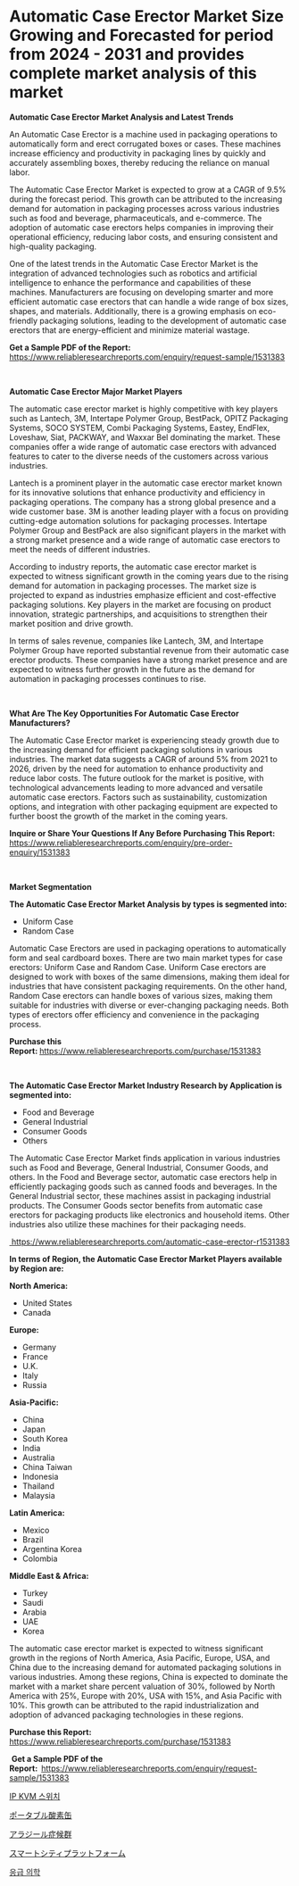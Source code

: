 <p><h1>Automatic Case Erector Market Size Growing and Forecasted for period from 2024 - 2031 and provides complete market analysis of this market</h1></p><p><strong>Automatic Case Erector Market Analysis and Latest Trends</strong></p>
<p><p>An Automatic Case Erector is a machine used in packaging operations to automatically form and erect corrugated boxes or cases. These machines increase efficiency and productivity in packaging lines by quickly and accurately assembling boxes, thereby reducing the reliance on manual labor.</p><p>The Automatic Case Erector Market is expected to grow at a CAGR of 9.5% during the forecast period. This growth can be attributed to the increasing demand for automation in packaging processes across various industries such as food and beverage, pharmaceuticals, and e-commerce. The adoption of automatic case erectors helps companies in improving their operational efficiency, reducing labor costs, and ensuring consistent and high-quality packaging.</p><p>One of the latest trends in the Automatic Case Erector Market is the integration of advanced technologies such as robotics and artificial intelligence to enhance the performance and capabilities of these machines. Manufacturers are focusing on developing smarter and more efficient automatic case erectors that can handle a wide range of box sizes, shapes, and materials. Additionally, there is a growing emphasis on eco-friendly packaging solutions, leading to the development of automatic case erectors that are energy-efficient and minimize material wastage.</p></p>
<p><strong>Get a Sample PDF of the Report:&nbsp;</strong> <a href="https://www.reliableresearchreports.com/enquiry/request-sample/1531383">https://www.reliableresearchreports.com/enquiry/request-sample/1531383</a></p>
<p>&nbsp;</p>
<p><strong>Automatic Case Erector Major Market Players</strong></p>
<p><p>The automatic case erector market is highly competitive with key players such as Lantech, 3M, Intertape Polymer Group, BestPack, OPITZ Packaging Systems, SOCO SYSTEM, Combi Packaging Systems, Eastey, EndFlex, Loveshaw, Siat, PACKWAY, and Waxxar Bel dominating the market. These companies offer a wide range of automatic case erectors with advanced features to cater to the diverse needs of the customers across various industries.</p><p>Lantech is a prominent player in the automatic case erector market known for its innovative solutions that enhance productivity and efficiency in packaging operations. The company has a strong global presence and a wide customer base. 3M is another leading player with a focus on providing cutting-edge automation solutions for packaging processes. Intertape Polymer Group and BestPack are also significant players in the market with a strong market presence and a wide range of automatic case erectors to meet the needs of different industries.</p><p>According to industry reports, the automatic case erector market is expected to witness significant growth in the coming years due to the rising demand for automation in packaging processes. The market size is projected to expand as industries emphasize efficient and cost-effective packaging solutions. Key players in the market are focusing on product innovation, strategic partnerships, and acquisitions to strengthen their market position and drive growth.</p><p>In terms of sales revenue, companies like Lantech, 3M, and Intertape Polymer Group have reported substantial revenue from their automatic case erector products. These companies have a strong market presence and are expected to witness further growth in the future as the demand for automation in packaging processes continues to rise.</p></p>
<p>&nbsp;</p>
<p><strong>What Are The Key Opportunities For Automatic Case Erector Manufacturers?</strong></p>
<p><p>The Automatic Case Erector market is experiencing steady growth due to the increasing demand for efficient packaging solutions in various industries. The market data suggests a CAGR of around 5% from 2021 to 2026, driven by the need for automation to enhance productivity and reduce labor costs. The future outlook for the market is positive, with technological advancements leading to more advanced and versatile automatic case erectors. Factors such as sustainability, customization options, and integration with other packaging equipment are expected to further boost the growth of the market in the coming years.</p></p>
<p><strong>Inquire or Share Your Questions If Any Before Purchasing This Report:</strong> <a href="https://www.reliableresearchreports.com/enquiry/pre-order-enquiry/1531383">https://www.reliableresearchreports.com/enquiry/pre-order-enquiry/1531383</a></p>
<p>&nbsp;</p>
<p><strong>Market Segmentation</strong></p>
<p><strong>The Automatic Case Erector Market Analysis by types is segmented into:</strong></p>
<p><ul><li>Uniform Case</li><li>Random Case</li></ul></p>
<p><p>Automatic Case Erectors are used in packaging operations to automatically form and seal cardboard boxes. There are two main market types for case erectors: Uniform Case and Random Case. Uniform Case erectors are designed to work with boxes of the same dimensions, making them ideal for industries that have consistent packaging requirements. On the other hand, Random Case erectors can handle boxes of various sizes, making them suitable for industries with diverse or ever-changing packaging needs. Both types of erectors offer efficiency and convenience in the packaging process.</p></p>
<p><strong>Purchase this Report:&nbsp;</strong><a href="https://www.reliableresearchreports.com/purchase/1531383">https://www.reliableresearchreports.com/purchase/1531383</a></p>
<p>&nbsp;</p>
<p><strong>The Automatic Case Erector Market Industry Research by Application is segmented into:</strong></p>
<p><ul><li>Food and Beverage</li><li>General Industrial</li><li>Consumer Goods</li><li>Others</li></ul></p>
<p><p>The Automatic Case Erector Market finds application in various industries such as Food and Beverage, General Industrial, Consumer Goods, and others. In the Food and Beverage sector, automatic case erectors help in efficiently packaging goods such as canned foods and beverages. In the General Industrial sector, these machines assist in packaging industrial products. The Consumer Goods sector benefits from automatic case erectors for packaging products like electronics and household items. Other industries also utilize these machines for their packaging needs.</p></p>
<p><a href="https://www.reliableresearchreports.com/automatic-case-erector-r1531383">&nbsp;https://www.reliableresearchreports.com/automatic-case-erector-r1531383</a></p>
<p><strong>In terms of Region, the Automatic Case Erector Market Players available by Region are:</strong></p>
<p>
    <p> <strong> North America: </strong>
        <ul>
            <li>United States</li>
            <li>Canada</li>
        </ul>
        </p> 
    <p> <strong> Europe: </strong>
        <ul>
            <li>Germany</li>
            <li>France</li>
            <li>U.K.</li>
            <li>Italy</li>
            <li>Russia</li>
        </ul>
        </p> 
    <p> <strong> Asia-Pacific: </strong>
        <ul>
            <li>China</li>
            <li>Japan</li>
            <li>South Korea</li>
            <li>India</li>
            <li>Australia</li>
            <li>China Taiwan</li>
            <li>Indonesia</li>
            <li>Thailand</li>
            <li>Malaysia</li>
        </ul>
        </p> 
    <p> <strong> Latin America: </strong>
        <ul>
            <li>Mexico</li>
            <li>Brazil</li>
            <li>Argentina Korea</li>
            <li>Colombia</li>
        </ul>
        </p> 
    <p> <strong> Middle East & Africa: </strong>
        <ul>
            <li>Turkey</li>
            <li>Saudi</li>
            <li>Arabia</li>
            <li>UAE</li>
            <li>Korea</li>
        </ul>
    </p>
    </p>
<p><p>The automatic case erector market is expected to witness significant growth in the regions of North America, Asia Pacific, Europe, USA, and China due to the increasing demand for automated packaging solutions in various industries. Among these regions, China is expected to dominate the market with a market share percent valuation of 30%, followed by North America with 25%, Europe with 20%, USA with 15%, and Asia Pacific with 10%. This growth can be attributed to the rapid industrialization and adoption of advanced packaging technologies in these regions.</p></p>
<p><strong>Purchase this Report: </strong><a href="https://www.reliableresearchreports.com/purchase/1531383">https://www.reliableresearchreports.com/purchase/1531383</a></p>
<p>&nbsp;<strong>Get a Sample PDF of the Report:&nbsp;&nbsp;</strong><a href="https://www.reliableresearchreports.com/enquiry/request-sample/1531383">https://www.reliableresearchreports.com/enquiry/request-sample/1531383</a></p>
<p><strong></strong></p>
<p><p><a href="https://medium.com/@garyauer906782023/ip-kvm-%EC%8A%A4%EC%9C%84%EC%B9%98-%EC%8B%9C%EC%9E%A5-%ED%86%B5%EC%B0%B0-%EC%8B%9C%EC%9E%A5-%EB%8F%99%ED%96%A5-%EC%84%B1%EC%9E%A5-2024%EB%85%84%EB%B6%80%ED%84%B0-2031%EB%85%84%EA%B9%8C%EC%A7%80-%EC%98%88%EC%B8%A1%EB%90%9C-%EA%B2%83-476db4158ed5">IP KVM 스위치</a></p><p><a href="https://github.com/vtbvgl20191192/Market-Research-Report-List-1/blob/main/527280129475.md">ポータブル酸素缶</a></p><p><a href="https://medium.com/@roachbrenda/%E3%82%A2%E3%83%A9%E3%82%B8%E3%83%BC%E3%83%AB%E7%97%87%E5%80%99%E7%BE%A4%E3%81%AE%E5%B8%82%E5%A0%B4%E3%81%AE%E5%8B%95%E5%90%91-%E5%B8%82%E5%A0%B4%E3%81%AE%E3%83%88%E3%83%AC%E3%83%B3%E3%83%89-%E6%88%90%E9%95%B7-2024%E5%B9%B4%E3%81%8B%E3%82%892031%E5%B9%B4%E3%81%BE%E3%81%A7%E3%81%AE%E4%BA%88%E6%B8%AC-5b7d7c2dc44e">アラジール症候群</a></p><p><a href="https://medium.com/@neilmartin36/%E3%82%B9%E3%83%9E%E3%83%BC%E3%83%88%E3%82%B7%E3%83%86%E3%82%A3%E3%83%97%E3%83%A9%E3%83%83%E3%83%88%E3%83%95%E3%82%A9%E3%83%BC%E3%83%A0%E3%81%AE%E5%B8%82%E5%A0%B4%E3%82%B7%E3%82%A7%E3%82%A2%E3%81%AE%E9%80%B2%E5%8C%96%E3%81%A8%E5%B8%82%E5%A0%B4%E6%88%90%E9%95%B7%E3%81%AE%E3%83%88%E3%83%AC%E3%83%B3%E3%83%892024%E5%B9%B4%E3%81%8B%E3%82%892031%E5%B9%B4%E3%81%BE%E3%81%A7-70425169800f">スマートシティプラットフォーム</a></p><p><a href="https://github.com/lzuwsfreyoq70/Market-Research-Report-List-1/blob/main/562771627060.md">응급 의학</a></p></p>